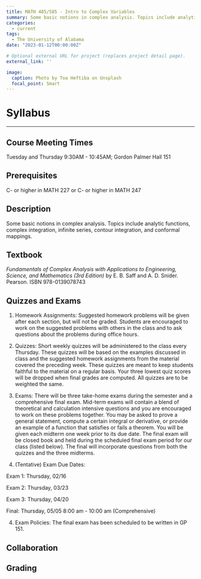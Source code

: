 ```yaml
---
title: MATH 485/585 - Intro to Complex Variables
summary: Some basic notions in complex analysis. Topics include analytic functions, complex integration, infinite series, contour integration, and conformal mappings.
categories: 
  - current
tags:
  - The University of Alabama
date: "2023-01-12T00:00:00Z"

# Optional external URL for project (replaces project detail page).
external_link: ''

image:
  caption: Photo by Toa Heftiba on Unsplash
  focal_point: Smart
---
```

# Syllabus
***
## Course Meeting Times 
Tuesday and Thursday 9:30AM - 10:45AM; Gordon Palmer Hall 151
## Prerequisites
C- or higher in MATH 227 or C- or higher in MATH 247
## Description 
Some basic notions in complex analysis. Topics include analytic functions, complex integration, infinite series, contour integration, and conformal mappings.
## Textbook
*Fundamentals of Complex Analysis with Applications to Engineering, Science, and Mathematics (3rd Edition)* by E. B. Saff and A. D. Snider. Pearson. ISBN 978-0139078743
## Quizzes and Exams
1. Homework Assignments: Suggested homework problems will be given after each section, but will not be graded. Students are encouraged to work on the suggested problems with others in the class and to ask questions about the problems during office hours.

2. Quizzes: Short weekly quizzes will be administered to the class every Thursday. These quizzes will be based on the examples discussed in class and the suggested homework assignments from the material covered the preceding week. These quizzes are meant to keep students faithful to the material on a regular basis. Your three lowest quiz scores will be dropped when final grades are computed. All quizzes are to be weighted the same.

2. Exams: There will be three take-home exams during the semester and a comprehensive final exam. Mid-term exams will contain a blend of theoretical and calculation intensive questions and you are encouraged to work on these problems together. You may be asked to prove a general statement, compute a certain integral or derivative, or provide an example of a function that satisfies or fails a theorem. You will be given each midterm one week prior to its due date. The final exam will be closed book and held during the scheduled final exam period for our class (listed below). The final will incorporate questions from both the quizzes and the three midterms.

3. (Tentative) Exam Due Dates:

Exam 1: Thursday, 02/16

Exam 2: Thursday, 03/23

Exam 3: Thursday, 04/20

Final: Thursday, 05/05 8:00 am - 10:00 am (Comprehensive)

4. Exam Policies: The final exam has been scheduled to be written in GP 151.
## Collaboration

## Grading